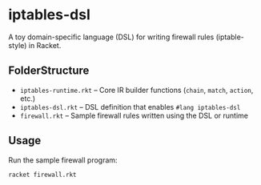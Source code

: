 # iptables-dsl

A toy domain-specific language (DSL) for writing firewall rules (iptable-style) in Racket. 

## FolderStructure

- `iptables-runtime.rkt` – Core IR builder functions (`chain`, `match`, `action`, etc.)
- `iptables-dsl.rkt` – DSL definition that enables `#lang iptables-dsl`
- `firewall.rkt` – Sample firewall rules written using the DSL or runtime

## Usage

Run the sample firewall program:
```bash
racket firewall.rkt
```
